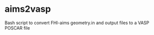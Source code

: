 aims2vasp
=========

Bash script to convert FHI-aims geometry.in and output files to a VASP POSCAR file
